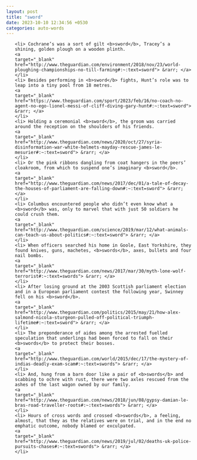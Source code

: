 ```yaml
---
layout: post
title: "sword"
date: 2023-10-10 12:34:56 +0530
categories: auto-words
---
```

<ol>

    <li> Cochrane’s was a sort of gilt <b>sword</b>, Tracey’s a shining, golden plough on a wooden plinth.
    <a 
    target="_blank" 
    href="http://www.theguardian.com/environment/2018/nov/23/world-ploughing-championships-no-till-farming#:~:text=sword"> &rarr; </a>
    </li>
    <li> Besides performing in <b>sword</b> fights, Hunt’s role was to leap into a tiny pool from 18 metres.
    <a 
    target="_blank" 
    href="https://www.theguardian.com/sport/2023/feb/16/no-coach-no-agent-no-ego-lionel-messi-of-cliff-diving-gary-hunt#:~:text=sword"> &rarr; </a>
    </li>
    <li> Holding a ceremonial <b>sword</b>, the groom was carried around the reception on the shoulders of his friends.
    <a 
    target="_blank" 
    href="http://www.theguardian.com/news/2020/oct/27/syria-disinformation-war-white-helmets-mayday-rescue-james-le-mesurier#:~:text=sword"> &rarr; </a>
    </li>
    <li> Or the pink ribbons dangling from coat hangers in the peers’ cloakroom, from which to suspend one’s imaginary <b>sword</b>.
    <a 
    target="_blank" 
    href="http://www.theguardian.com/news/2017/dec/01/a-tale-of-decay-the-houses-of-parliament-are-falling-down#:~:text=sword"> &rarr; </a>
    </li>
    <li> Columbus encountered people who didn’t even know what a <b>sword</b> was, only to marvel that with just 50 soldiers he could crush them.
    <a 
    target="_blank" 
    href="http://www.theguardian.com/science/2019/mar/12/what-animals-can-teach-us-about-politics#:~:text=sword"> &rarr; </a>
    </li>
    <li> When officers searched his home in Goole, East Yorkshire, they found knives, guns, machetes, <b>swords</b>, axes, bullets and four nail bombs.
    <a 
    target="_blank" 
    href="http://www.theguardian.com/news/2017/mar/30/myth-lone-wolf-terrorist#:~:text=swords"> &rarr; </a>
    </li>
    <li> After losing ground at the 2003 Scottish parliament election and in a European parliament contest the following year, Swinney fell on his <b>sword</b>.
    <a 
    target="_blank" 
    href="http://www.theguardian.com/politics/2015/may/21/how-alex-salmond-nicola-sturgeon-pulled-off-political-triumph-lifetime#:~:text=sword"> &rarr; </a>
    </li>
    <li> The preponderance of aides among the arrested fuelled speculation that underlings had been forced to fall on their <b>swords</b> to protect their bosses.
    <a 
    target="_blank" 
    href="http://www.theguardian.com/world/2015/dec/17/the-mystery-of-indias-deadly-exam-scam#:~:text=swords"> &rarr; </a>
    </li>
    <li> And, hung from a barn door like a pair of <b>swords</b> and scabbing to ochre with rust, there were two axles rescued from the ashes of the last wagon owned by our family.
    <a 
    target="_blank" 
    href="http://www.theguardian.com/news/2018/jun/08/gypsy-damian-le-bras-road-traveller-roots#:~:text=swords"> &rarr; </a>
    </li>
    <li> Hours of cross words and crossed <b>swords</b>, a feeling, almost, that they as the relatives were on trial, and in the end no emphatic outcome, nobody blamed or exculpated.
    <a 
    target="_blank" 
    href="http://www.theguardian.com/news/2019/jul/02/deaths-uk-police-pursuits-chases#:~:text=swords"> &rarr; </a>
    </li>